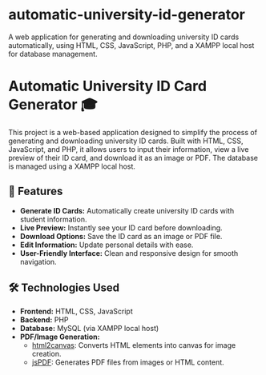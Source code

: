 # automatic-university-id-generator
A web application for generating and downloading university ID cards automatically, using HTML, CSS, JavaScript, PHP, and a XAMPP local host for database management.

# Automatic University ID Card Generator 🎓

This project is a web-based application designed to simplify the process of generating and downloading university ID cards. Built with HTML, CSS, JavaScript, and PHP, it allows users to input their information, view a live preview of their ID card, and download it as an image or PDF. The database is managed using a XAMPP local host.

## 🚀 Features

- **Generate ID Cards:** Automatically create university ID cards with student information.
- **Live Preview:** Instantly see your ID card before downloading.
- **Download Options:** Save the ID card as an image or PDF file.
- **Edit Information:** Update personal details with ease.
- **User-Friendly Interface:** Clean and responsive design for smooth navigation.

## 🛠️ Technologies Used

- **Frontend:** HTML, CSS, JavaScript
- **Backend:** PHP
- **Database:** MySQL (via XAMPP local host)
- **PDF/Image Generation:** 
  - [html2canvas](https://html2canvas.hertzen.com/): Converts HTML elements into canvas for image creation.
  - [jsPDF](https://github.com/parallax/jsPDF): Generates PDF files from images or HTML content.
